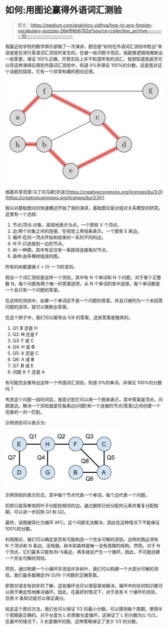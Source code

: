 # 如何:用图论赢得外语词汇测验

> 原文：<https://medium.com/analytics-vidhya/how-to-ace-foreign-vocabulary-quizzes-26ef66b6782a?source=collection_archive---------10----------------------->

我最近给学校的数学俱乐部做了一次演讲，题目是“如何在外语词汇测验中胜出”本讲座是在进行英语词汇测验时发生的。在被一些问题卡住后，我能够逻辑地推断出一些答案，保证 100%正确，尽管实际上并不知道所有的词汇。我想知道我是否可以将这种演绎应用到外国词汇测验中，知道 0%并保证 100%的分数。这是我对这个话题的探索，它有一个非常有趣的图论应用。

![](img/0b9d70a36210b1758874e8607d119943.png)

维基共享资源:马丁托马斯[抄送([https://creativecommons.org/licenses/by/3.0](https://creativecommons.org/licenses/by/3.0))]

我以对基础图论的快速概述开始了我的演讲，基础图论是对成对关系模型的研究。这里有一个总结:

1.  节点/顶点:对象，直观地表示为点。一个图有 V 个顶点。
2.  边:两个对象之间的连接，在视觉上用线条表示。一个图有 E 条边。
3.  循环:在同一顶点开始和结束的一系列不同的边。
4.  叶子:只连接到一边的节点。
5.  树:一种图，其中有且仅有一条路径连接每对节点。
6.  森林:由多棵树组成的图。

所有的树都遵循 E = (V — 1)的准则。

假设一个词汇测验是这样一个测验，其中有 N 个单词和 N 个问题，对于某个正整数 N，每个问题有两个唯一的答案选项，从 N 个单词的库中选择。每个单词都是一个且只有一个问题的答案。

在这样的测验中，如果一个单词还不是一个问题的答案，并且只被列为一个未回答问题的选项，就可以推断出答案。

在这个例子中，我们可以推导出 5/8 的答案，这些答案是粗体的。

1.  Q1: **E** 还是 H
2.  Q2: **H** 还是 F
3.  Q3: F 或 C
4.  Q4: H 或 **G**
5.  Q5: A 还是 C
6.  Q6: A 或 **B**
7.  Q7: **D** 或 E
8.  问题 8: F 还是 A

有可能完全推导出这样一个外国词汇测验，知道 0%的单词，并保证 100%的分数吗？

考虑这个问题一段时间后，我意识到它可以用一个图来表示，其中答案是顶点，问题是边。解决一个测验就是在每条边(问题)和一个连接的节点(答案)之间创建一个完美的一对一匹配。

示例测验可以表示为:

![](img/bfa123b6bb7d62e7f4fda15ffbfb1bb6.png)

示例测验的表示形式，其中每个节点代表一个单词，每个边代表一个问题。

扣除只是简单地将叶子分配给相邻的边。通过删除已经分配的元素并重复分配假期，可以进一步扣除 Q1 和 Q2。

最终，该图被简化为循环 AFC。这个问题无法解决，因此在这种情况下不能保证 100%的分数。

利用图论，我们可以确定是否有可能构造一个完全可解的测验。这样的图必须有 N 个顶点和 N 条边，没有圈。树木和森林是唯一没有周期的结构。然而，对于 N 个顶点，它们最多只能有(N-1)条边，再多就会产生一个循环。因此，不可能创建一个完全可解的测验。

然而，通过构建一个小循环并添加许多树叶，我们可以构建一个大部分可解的测验。我们最多能确定(N-2)/N 个问题的正确答案。

即使对语言有初步的了解，这些循环也可以很容易地解决。循环中的任何知识都可以用于确定性地解决循环。因此，在最好的情况下，对于具有 K 个循环的测验，仅用 K 条知识就可以保证满分。

给定这个图论方法，我们也可以保证 1/3 的最小分数。可以猜测每个周期，使得半个周期是正确的。对于长度为 L 的奇数长度循环，这保证了 L 的分数为(L-1)/2。在最坏的情况下，3 长度循环的图，这种策略保证了至少 1/3 的分数。